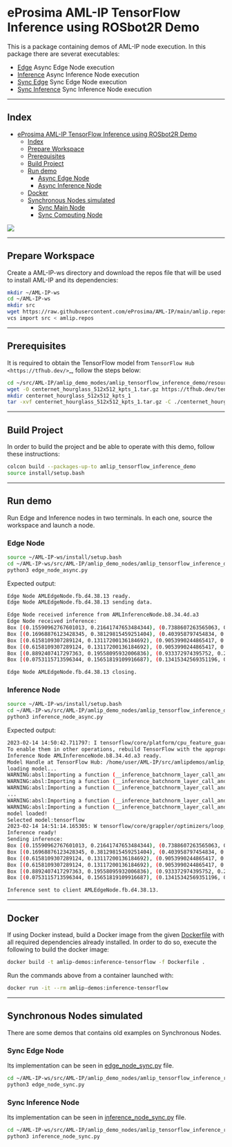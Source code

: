 # eProsima AML-IP TensorFlow Inference using ROSbot2R Demo

This is a package containing demos of AML-IP node execution.
In this package there are severat executables:

- [Edge](amlip_tensorflow_inference_rosbot2r_demo/edge_node_async.py) Async Edge Node execution
- [Inference](amlip_tensorflow_inference_rosbot2r_demo/inference_node_async.py) Async Inference Node execution
- [Sync Edge](amlip_tensorflow_inference_rosbot2r_demo/edge_node_sync.py) Sync Edge Node execution
- [Sync Inference](amlip_tensorflow_inference_rosbot2r_demo/inference_node_sync.py) Sync Inference Node execution

---

## Index

- [eProsima AML-IP TensorFlow Inference using ROSbot2R Demo](#eprosima-aml-ip-tensorflow-inference-using.rosbot2r-demo)
  - [Index](#index)
  - [Prepare Workspace](#prepare-workspace)
  - [Prerequisites](#prerequisites)
  - [Build Project](#build-project)
  - [Run demo](#run-demo)
    - [Async Edge Node](#async-edge-node)
    - [Async Inference Node](#async-inference-node)
  - [Docker](#docker)
  - [Synchronous Nodes simulated](#synchronous-nodes-simulated)
    - [Sync Main Node](#sync-edge-node)
    - [Sync Computing Node](#sync-inference-node)

<img src="../../.figures/demos/rosbot2r_inference_demo.png"/>

---

## Prepare Workspace

Create a AML-IP-ws directory and download the repos file that will be used to install AML-IP and its dependencies:

```sh
mkdir ~/AML-IP-ws
cd ~/AML-IP-ws
mkdir src
wget https://raw.githubusercontent.com/eProsima/AML-IP/main/amlip.repos
vcs import src < amlip.repos
```

---

## Prerequisites

It is required to obtain the TensorFlow model from `TensorFlow Hub <https://tfhub.dev/>`_, follow the steps below:

```bash
cd ~/src/AML-IP/amlip_demo_modes/amlip_tensorflow_inference_demo/resource/tensorflow/models/
wget -O centernet_hourglass_512x512_kpts_1.tar.gz https://tfhub.dev/tensorflow/centernet/hourglass_512x512_kpts/1?tf-hub-format=compressed
mkdir centernet_hourglass_512x512_kpts_1
tar -xvf centernet_hourglass_512x512_kpts_1.tar.gz -C ./centernet_hourglass_512x512_kpts_1
```

---

## Build Project

In order to build the project and be able to operate with this demo, follow these instructions:

```sh
colcon build --packages-up-to amlip_tensorflow_inference_demo
source install/setup.bash
```

---

## Run demo

Run Edge and Inference nodes in two terminals.
In each one, source the workspace and launch a node.

### Edge Node

```bash
source ~/AML-IP-ws/install/setup.bash
cd ~/AML-IP-ws/src/AML-IP/amlip_demo_nodes/amlip_tensorflow_inference_demo/amlip_tensorflow_inference_demo
python3 edge_node_async.py
```

Expected output:

```bash
Edge Node AMLEdgeNode.fb.d4.38.13 ready.
Edge Node AMLEdgeNode.fb.d4.38.13 sending data.

Edge Node received inference from AMLInferenceNode.b8.34.4d.a3
Edge Node received inference:
Box [(0.15590962767601013, 0.21641747653484344), (0.7388607263565063, 0.7326743006706238)] bicycle: 97%
Box [(0.16968876123428345, 0.38129815459251404), (0.403958797454834, 0.9422630071640015)] dog: 92%
Box [(0.6158109307289124, 0.13117200136184692), (0.9053990244865417, 0.2978983521461487)] truck: 53%
Box [(0.6158109307289124, 0.13117200136184692), (0.9053990244865417, 0.2978983521461487)] car: 48%
Box [(0.8892407417297363, 0.19558095932006836), (0.933372974395752, 0.2684069573879242)] potted plant: 34%
Box [(0.0753115713596344, 0.15651819109916687), (0.13415342569351196, 0.22736744582653046)] motorcycle: 32%

Edge Node AMLEdgeNode.fb.d4.38.13 closing.
```

### Inference Node

```bash
source ~/AML-IP-ws/install/setup.bash
cd ~/AML-IP-ws/src/AML-IP/amlip_demo_nodes/amlip_tensorflow_inference_demo/amlip_tensorflow_inference_demo
python3 inference_node_async.py
```

Expected output:

```bash
2023-02-14 14:50:42.711797: I tensorflow/core/platform/cpu_feature_guard.cc:193] This TensorFlow binary is optimized with oneAPI Deep Neural Network Library (oneDNN) to use the following CPU instructions in performance-critical operations:  AVX2 FMA
To enable them in other operations, rebuild TensorFlow with the appropriate compiler flags.
Inference Node AMLInferenceNode.b8.34.4d.a3 ready.
Model Handle at TensorFlow Hub: /home/user/AML-IP/src/amlipdemos/amlip_demos/resource/tensorflow/models/centernet_hourglass_512x512_kpts_1
loading model...
WARNING:absl:Importing a function (__inference_batchnorm_layer_call_and_return_conditional_losses_42408) with ops with unsaved custom gradients. Will likely fail if a gradient is requested.
WARNING:absl:Importing a function (__inference_batchnorm_layer_call_and_return_conditional_losses_209416) with ops with unsaved custom gradients. Will likely fail if a gradient is requested.
WARNING:absl:Importing a function (__inference_batchnorm_layer_call_and_return_conditional_losses_220336) with ops with unsaved custom gradients. Will likely fail if a gradient is requested.
...
WARNING:absl:Importing a function (__inference_batchnorm_layer_call_and_return_conditional_losses_55827) with ops with unsaved custom gradients. Will likely fail if a gradient is requested.
WARNING:absl:Importing a function (__inference_batchnorm_layer_call_and_return_conditional_losses_56488) with ops with unsaved custom gradients. Will likely fail if a gradient is requested.
model loaded!
Selected model:tensorflow
2023-02-14 14:51:14.165305: W tensorflow/core/grappler/optimizers/loop_optimizer.cc:907] Skipping loop optimization for Merge node with control input: StatefulPartitionedCall/cond/then/_918/cond/Assert_2/AssertGuard/branch_executed/_1123
Inference ready!
Sending inference:
Box [(0.15590962767601013, 0.21641747653484344), (0.7388607263565063, 0.7326743006706238)] bicycle: 97%
Box [(0.16968876123428345, 0.38129815459251404), (0.403958797454834, 0.9422630071640015)] dog: 92%
Box [(0.6158109307289124, 0.13117200136184692), (0.9053990244865417, 0.2978983521461487)] truck: 53%
Box [(0.6158109307289124, 0.13117200136184692), (0.9053990244865417, 0.2978983521461487)] car: 48%
Box [(0.8892407417297363, 0.19558095932006836), (0.933372974395752, 0.2684069573879242)] potted plant: 34%
Box [(0.0753115713596344, 0.15651819109916687), (0.13415342569351196, 0.22736744582653046)] motorcycle: 32%

Inference sent to client AMLEdgeNode.fb.d4.38.13.
```

---

## Docker

If using Docker instead, build a Docker image from the given [Dockerfile](https://github.com/eProsima/AML-IP/blob/main/amlip_demo_nodes/amlip_tensorflow_inference_rosbot2r_demo/Dockerfile) with all required dependencies already installed.
In order to do so, execute the following to build the docker image:

```bash
docker build -t amlip-demos:inference-tensorflow -f Dockerfile .
```

Run the commands above from a container launched with:

```bash
docker run -it --rm amlip-demos:inference-tensorflow
```

---

## Synchronous Nodes simulated

There are some demos that contains old examples on Synchronous Nodes.

### Sync Edge Node

Its implementation can be seen in [edge_node_sync.py](amlip_tensorflow_inference_rosbot2r_demo/edge_node_sync.py) file.

```sh
cd ~/AML-IP-ws/src/AML-IP/amlip_demo_nodes/amlip_tensorflow_inference_rosbot2r_demo/amlip_tensorflow_inference_rosbot2r_demo
python3 edge_node_sync.py
```

### Sync Inference Node

Its implementation can be seen in [inference_node_sync.py](amlip_tensorflow_inference_rosbot2r_demo/inference_node_sync.py) file.

```sh
cd ~/AML-IP-ws/src/AML-IP/amlip_demo_nodes/amlip_tensorflow_inference_rosbot2r_demo/amlip_tensorflow_inference_rosbot2r_demo
python3 inference_node_sync.py
```
